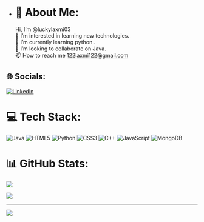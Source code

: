 
- # 💫 About Me:
    Hi, I’m @luckylaxmi03<br>👀 I’m interested in learning new technologies.<br>🌱 I’m currently learning python .<br>💞️ I’m looking to collaborate on Java.<br>📫 How to reach me 122laxmi122@gmail.com


## 🌐 Socials:
[![LinkedIn](https://img.shields.io/badge/LinkedIn-%230077B5.svg?logo=linkedin&logoColor=white)](https://linkedin.com/in/https://www.linkedin.com/in/laxmi-8b0a63221/) 

# 💻 Tech Stack:
![Java](https://img.shields.io/badge/java-%23ED8B00.svg?style=for-the-badge&logo=java&logoColor=white) ![HTML5](https://img.shields.io/badge/html5-%23E34F26.svg?style=for-the-badge&logo=html5&logoColor=white) ![Python](https://img.shields.io/badge/python-3670A0?style=for-the-badge&logo=python&logoColor=ffdd54) ![CSS3](https://img.shields.io/badge/css3-%231572B6.svg?style=for-the-badge&logo=css3&logoColor=white) ![C++](https://img.shields.io/badge/c++-%2300599C.svg?style=for-the-badge&logo=c%2B%2B&logoColor=white) ![JavaScript](https://img.shields.io/badge/javascript-%23323330.svg?style=for-the-badge&logo=javascript&logoColor=%23F7DF1E) ![MongoDB](https://img.shields.io/badge/MongoDB-%234ea94b.svg?style=for-the-badge&logo=mongodb&logoColor=white)
# 📊 GitHub Stats:
![](https://github-readme-stats.vercel.app/api?username=luckylaxmi03&theme=dark&hide_border=false&include_all_commits=false&count_private=false)<br/>
<!-- ![](https://github-readme-streak-stats.herokuapp.com/?user=luckylaxmi03&theme=dark&hide_border=false)<br/> -->
![](https://github-readme-stats.vercel.app/api/top-langs/?username=luckylaxmi03&theme=dark&hide_border=false&include_all_commits=false&count_private=false&layout=compact)

---
[![](https://visitcount.itsvg.in/api?id=luckylaxmi03&icon=0&color=0)](https://visitcount.itsvg.in)

<!-- Proudly created with GPRM ( https://gprm.itsvg.in ) -->

<!---
luckylaxmi03/luckylaxmi03 is a ✨ special ✨ repository because its `README.md` (this file) appears on your GitHub profile.
You can click the Preview link to take a look at your changes.
--->
